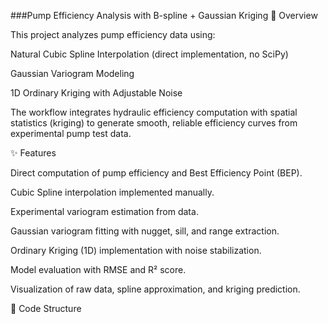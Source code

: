 ###Pump Efficiency Analysis with B-spline + Gaussian Kriging
📌 Overview

This project analyzes pump efficiency data using:

Natural Cubic Spline Interpolation (direct implementation, no SciPy)

Gaussian Variogram Modeling

1D Ordinary Kriging with Adjustable Noise

The workflow integrates hydraulic efficiency computation with spatial statistics (kriging) to generate smooth, reliable efficiency curves from experimental pump test data.

✨ Features

Direct computation of pump efficiency and Best Efficiency Point (BEP).

Cubic Spline interpolation implemented manually.

Experimental variogram estimation from data.

Gaussian variogram fitting with nugget, sill, and range extraction.

Ordinary Kriging (1D) implementation with noise stabilization.

Model evaluation with RMSE and R² score.

Visualization of raw data, spline approximation, and kriging prediction.

📂 Code Structure
